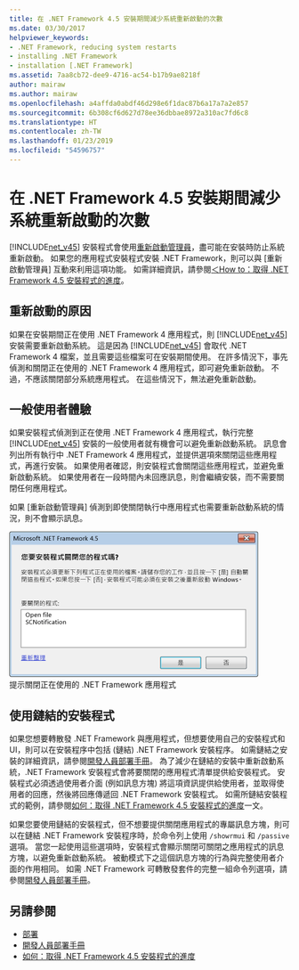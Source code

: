 ```yaml
---
title: 在 .NET Framework 4.5 安裝期間減少系統重新啟動的次數
ms.date: 03/30/2017
helpviewer_keywords:
- .NET Framework, reducing system restarts
- installing .NET Framework
- installation [.NET Framework]
ms.assetid: 7aa8cb72-dee9-4716-ac54-b17b9ae8218f
author: mairaw
ms.author: mairaw
ms.openlocfilehash: a4affda0abdf46d298e6f1dac87b6a17a7a2e857
ms.sourcegitcommit: 6b308cf6d627d78ee36dbbae8972a310ac7fd6c8
ms.translationtype: HT
ms.contentlocale: zh-TW
ms.lasthandoff: 01/23/2019
ms.locfileid: "54596757"
---
```

# <a name="reducing-system-restarts-during-net-framework-45-installations"></a>在 .NET Framework 4.5 安裝期間減少系統重新啟動的次數
[!INCLUDE[net_v45](../../../includes/net-v45-md.md)] 安裝程式會使用[重新啟動管理員](https://go.microsoft.com/fwlink/?LinkId=231425)，盡可能在安裝時防止系統重新啟動。 如果您的應用程式安裝程式安裝 .NET Framework，則可以與 [重新啟動管理員] 互動來利用這項功能。 如需詳細資訊，請參閱[＜How to：取得 .NET Framework 4.5 安裝程式的進度](../../../docs/framework/deployment/how-to-get-progress-from-the-dotnet-installer.md)。  
  
## <a name="reasons-for-a-restart"></a>重新啟動的原因  
 如果在安裝期間正在使用 .NET Framework 4 應用程式，則 [!INCLUDE[net_v45](../../../includes/net-v45-md.md)] 安裝需要重新啟動系統。 這是因為 [!INCLUDE[net_v45](../../../includes/net-v45-md.md)] 會取代 .NET Framework 4 檔案，並且需要這些檔案可在安裝期間使用。 在許多情況下，事先偵測和關閉正在使用的 .NET Framework 4 應用程式，即可避免重新啟動。 不過，不應該關閉部分系統應用程式。 在這些情況下，無法避免重新啟動。  
  
## <a name="end-user-experience"></a>一般使用者體驗  
 如果安裝程式偵測到正在使用 .NET Framework 4 應用程式，執行完整 [!INCLUDE[net_v45](../../../includes/net-v45-md.md)] 安裝的一般使用者就有機會可以避免重新啟動系統。 訊息會列出所有執行中 .NET Framework 4 應用程式，並提供選項來關閉這些應用程式，再進行安裝。 如果使用者確認，則安裝程式會關閉這些應用程式，並避免重新啟動系統。 如果使用者在一段時間內未回應訊息，則會繼續安裝，而不需要關閉任何應用程式。  
  
 如果 [重新啟動管理員] 偵測到即使關閉執行中應用程式也需要重新啟動系統的情況，則不會顯示訊息。  
  
 ![關閉應用程式對話方塊](../../../docs/framework/deployment/media/closeapplicationdialog.png "CloseApplicationDialog")  
提示關閉正在使用的 .NET Framework 應用程式  
  
## <a name="using-a-chained-installer"></a>使用鏈結的安裝程式  
 如果您想要轉散發 .NET Framework 與應用程式，但想要使用自己的安裝程式和 UI，則可以在安裝程序中包括 (鏈結) .NET Framework 安裝程序。 如需鏈結之安裝的詳細資訊，請參閱[開發人員部署手冊](../../../docs/framework/deployment/deployment-guide-for-developers.md)。 為了減少在鏈結的安裝中重新啟動系統，.NET Framework 安裝程式會將要關閉的應用程式清單提供給安裝程式。 安裝程式必須透過使用者介面 (例如訊息方塊) 將這項資訊提供給使用者，並取得使用者的回應，然後將回應傳遞回 .NET Framework 安裝程式。 如需所鏈結安裝程式的範例，請參閱[如何：取得 .NET Framework 4.5 安裝程式的進度](../../../docs/framework/deployment/how-to-get-progress-from-the-dotnet-installer.md)一文。  
  
 如果您要使用鏈結的安裝程式，但不想要提供關閉應用程式的專屬訊息方塊，則可以在鏈結 .NET Framework 安裝程序時，於命令列上使用 `/showrmui` 和 `/passive` 選項。 當您一起使用這些選項時，安裝程式會顯示關閉可關閉之應用程式的訊息方塊，以避免重新啟動系統。 被動模式下之這個訊息方塊的行為與完整使用者介面的作用相同。 如需 .NET Framework 可轉散發套件的完整一組命令列選項，請參閱[開發人員部署手冊](../../../docs/framework/deployment/deployment-guide-for-developers.md)。  
  
## <a name="see-also"></a>另請參閱
- [部署](../../../docs/framework/deployment/index.md)
- [開發人員部署手冊](../../../docs/framework/deployment/deployment-guide-for-developers.md)
- [如何：取得 .NET Framework 4.5 安裝程式的進度](../../../docs/framework/deployment/how-to-get-progress-from-the-dotnet-installer.md)
